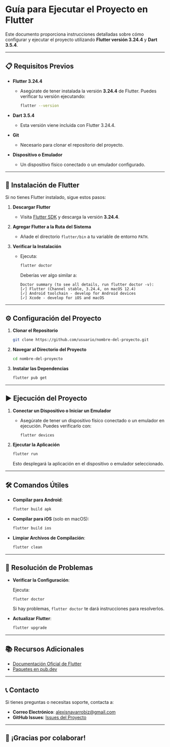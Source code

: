 
# Guía para Ejecutar el Proyecto en Flutter

Este documento proporciona instrucciones detalladas sobre cómo configurar y ejecutar el proyecto utilizando **Flutter versión 3.24.4** y **Dart 3.5.4**.

---

## 📋 Requisitos Previos

- **Flutter 3.24.4**
    - Asegúrate de tener instalada la versión **3.24.4** de Flutter. Puedes verificar tu versión ejecutando:

      ```bash
      flutter --version
      ```

- **Dart 3.5.4**
    - Esta versión viene incluida con Flutter 3.24.4.

- **Git**
    - Necesario para clonar el repositorio del proyecto.

- **Dispositivo o Emulador**
    - Un dispositivo físico conectado o un emulador configurado.

---

## 🚀 Instalación de Flutter

Si no tienes Flutter instalado, sigue estos pasos:

1. **Descargar Flutter**

    - Visita [Flutter SDK](https://flutter.dev/docs/get-started/install) y descarga la versión **3.24.4**.

2. **Agregar Flutter a la Ruta del Sistema**

    - Añade el directorio `flutter/bin` a tu variable de entorno `PATH`.

3. **Verificar la Instalación**

    - Ejecuta:

      ```bash
      flutter doctor
      ```

      Deberías ver algo similar a:

      ```
      Doctor summary (to see all details, run flutter doctor -v):
      [✓] Flutter (Channel stable, 3.24.4, on macOS 12.4)
      [✓] Android toolchain - develop for Android devices
      [✓] Xcode - develop for iOS and macOS
      ```

---

## ⚙️ Configuración del Proyecto

1. **Clonar el Repositorio**

   ```bash
   git clone https://github.com/usuario/nombre-del-proyecto.git
   ```

2. **Navegar al Directorio del Proyecto**

   ```bash
   cd nombre-del-proyecto
   ```

3. **Instalar las Dependencias**

   ```bash
   flutter pub get
   ```

---

## ▶️ Ejecución del Proyecto

1. **Conectar un Dispositivo o Iniciar un Emulador**

    - Asegúrate de tener un dispositivo físico conectado o un emulador en ejecución. Puedes verificarlo con:

      ```bash
      flutter devices
      ```

2. **Ejecutar la Aplicación**

   ```bash
   flutter run
   ```

   Esto desplegará la aplicación en el dispositivo o emulador seleccionado.

---

## 🛠️ Comandos Útiles

- **Compilar para Android**:

  ```bash
  flutter build apk
  ```

- **Compilar para iOS** (solo en macOS):

  ```bash
  flutter build ios
  ```

- **Limpiar Archivos de Compilación**:

  ```bash
  flutter clean
  ```

---

## 🐞 Resolución de Problemas

- **Verificar la Configuración**:

  Ejecuta:

  ```bash
  flutter doctor
  ```

  Si hay problemas, `flutter doctor` te dará instrucciones para resolverlos.

- **Actualizar Flutter**:

  ```bash
  flutter upgrade
  ```

---

## 📚 Recursos Adicionales

- [Documentación Oficial de Flutter](https://flutter.dev/docs)
- [Paquetes en pub.dev](https://pub.dev/)

---

## 📞 Contacto

Si tienes preguntas o necesitas soporte, contacta a:

- **Correo Electrónico**: [alexisnavarrobiz@gmail.com](mailto:alexisnavarrobiz@gmail.com)
- **GitHub Issues**: [Issues del Proyecto](https://github.com/usuario/nombre-del-proyecto/issues)

---

## 🎉 ¡Gracias por colaborar!
